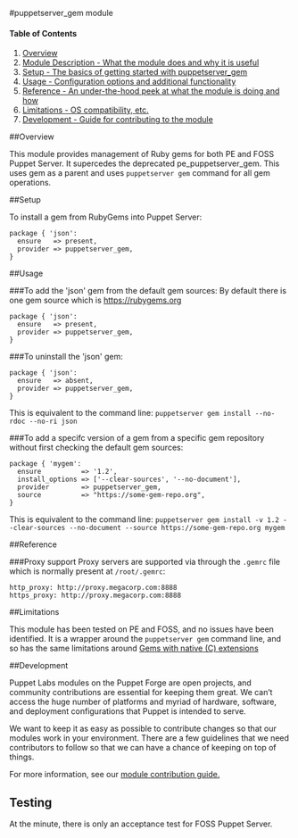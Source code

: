 #puppetserver_gem module

#### Table of Contents

1. [Overview](#overview)
2. [Module Description - What the module does and why it is useful](#module-description)
3. [Setup - The basics of getting started with puppetserver_gem](#setup)
4. [Usage - Configuration options and additional functionality](#usage)
5. [Reference - An under-the-hood peek at what the module is doing and how](#reference)
5. [Limitations - OS compatibility, etc.](#limitations)
6. [Development - Guide for contributing to the module](#development)

##Overview

This module provides management of Ruby gems for both PE and FOSS Puppet Server. It supercedes the deprecated pe_puppetserver_gem.
This uses gem as a parent and uses `puppetserver gem` command for all gem operations.

##Setup

To install a gem from RubyGems into Puppet Server:

    package { 'json':
      ensure   => present,
      provider => puppetserver_gem,
    }

##Usage

###To add the 'json' gem from the default gem sources:
By default there is one gem source which is https://rubygems.org

    package { 'json':
      ensure   => present,
      provider => puppetserver_gem,
    }

###To uninstall the 'json' gem:

    package { 'json':
      ensure   => absent,
      provider => puppetserver_gem,
    }

This is equivalent to the command line: `puppetserver gem install --no-rdoc --no-ri json`

###To add a specifc version of a gem from a specific gem repository without first checking the default gem sources:

    package { 'mygem':
      ensure          => '1.2',
      install_options => ['--clear-sources', '--no-document'],
      provider        => puppetserver_gem,
      source          => "https://some-gem-repo.org",
    }

This is equivalent to the command line: `puppetserver gem install -v 1.2 --clear-sources --no-document --source https://some-gem-repo.org mygem`

##Reference

###Proxy support
Proxy servers are supported via through the `.gemrc` file which is normally
present at `/root/.gemrc`:

```
http_proxy: http://proxy.megacorp.com:8888
https_proxy: http://proxy.megacorp.com:8888
```

##Limitations

This module has been tested on PE and FOSS, and no issues have been identified. It is a wrapper around the `puppetserver gem` command line, and so has the same limitations around [Gems with native (C) extensions](https://docs.puppet.com/puppetserver/latest/gems.html#gems-with-native-c-extensions)

##Development

Puppet Labs modules on the Puppet Forge are open projects, and community contributions are essential for keeping them great. We can’t access the huge number of platforms and myriad of hardware, software, and deployment configurations that Puppet is intended to serve.

We want to keep it as easy as possible to contribute changes so that our modules work in your environment. There are a few guidelines that we need contributors to follow so that we can have a chance of keeping on top of things.

For more information, see our [module contribution guide.](https://docs.puppetlabs.com/forge/contributing.html)

## Testing

At the minute, there is only an acceptance test for FOSS Puppet Server.
